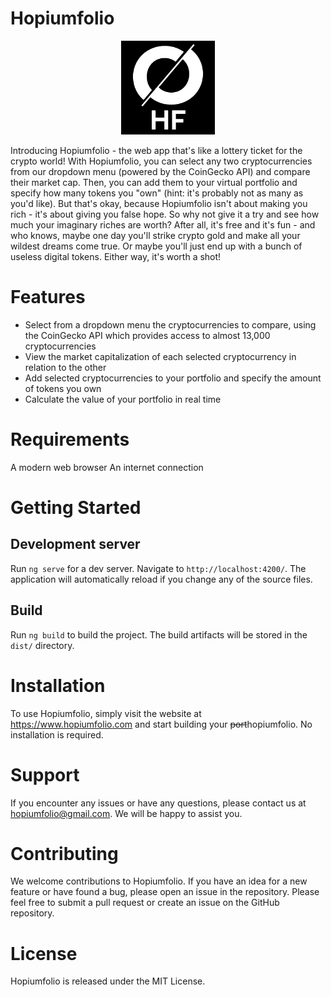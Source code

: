 # Hopiumfolio

<p align="center">
<img src="src/assets/img/logo-main.jpg" alt="drawing" width="150"/>

Introducing Hopiumfolio - the web app that's like a lottery ticket for the crypto world! With Hopiumfolio, you can select any two cryptocurrencies from our dropdown menu (powered by the CoinGecko API) and compare their market cap. Then, you can add them to your virtual portfolio and specify how many tokens you "own" (hint: it's probably not as many as you'd like). But that's okay, because Hopiumfolio isn't about making you rich - it's about giving you false hope. So why not give it a try and see how much your imaginary riches are worth? After all, it's free and it's fun - and who knows, maybe one day you'll strike crypto gold and make all your wildest dreams come true. Or maybe you'll just end up with a bunch of useless digital tokens. Either way, it's worth a shot!

# Features

- Select from a dropdown menu the cryptocurrencies to compare, using the CoinGecko API which provides access to almost 13,000 cryptocurrencies
- View the market capitalization of each selected cryptocurrency in relation to the other
- Add selected cryptocurrencies to your portfolio and specify the amount of tokens you own
- Calculate the value of your portfolio in real time

# Requirements

A modern web browser
An internet connection

# Getting Started

## Development server

Run `ng serve` for a dev server. Navigate to `http://localhost:4200/`. The application will automatically reload if you change any of the source files.

## Build

Run `ng build` to build the project. The build artifacts will be stored in the `dist/` directory.

# Installation

To use Hopiumfolio, simply visit the website at https://www.hopiumfolio.com and start building your ~~port~~hopiumfolio. No installation is required.

# Support

If you encounter any issues or have any questions, please contact us at hopiumfolio@gmail.com. We will be happy to assist you.

# Contributing

We welcome contributions to Hopiumfolio. If you have an idea for a new feature or have found a bug, please open an issue in the repository. Please feel free to submit a pull request or create an issue on the GitHub repository.

# License

Hopiumfolio is released under the MIT License.
